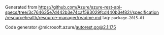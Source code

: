 Generated from https://github.com/Azure/azure-rest-api-specs/tree/3c764635e7d442b3e74caf593029fcd440b3ef82//specification/resourcehealth/resource-manager/readme.md tag: `package-2015-01`

Code generator @microsoft.azure/autorest.go@2.1.175



